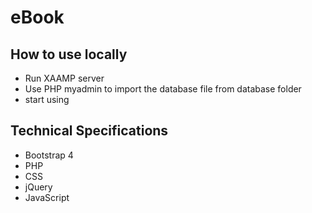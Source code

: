 # eBook

## How to use locally 
* Run XAAMP server
* Use PHP myadmin to import the database file from database folder
* start using



## Technical Specifications
* Bootstrap 4
* PHP
* CSS
* jQuery
* JavaScript

